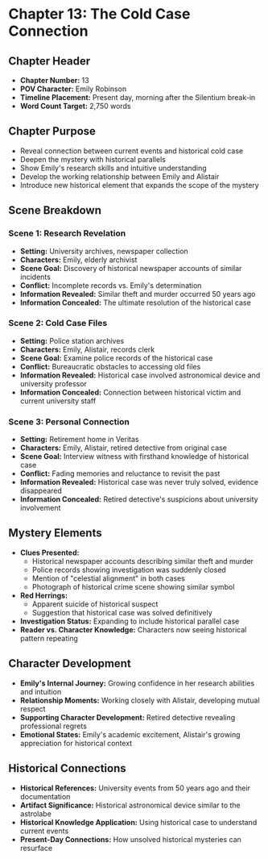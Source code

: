 # Chapter 13: The Cold Case Connection

## Chapter Header
- **Chapter Number:** 13
- **POV Character:** Emily Robinson
- **Timeline Placement:** Present day, morning after the Silentium break-in
- **Word Count Target:** 2,750 words

## Chapter Purpose
- Reveal connection between current events and historical cold case
- Deepen the mystery with historical parallels
- Show Emily's research skills and intuitive understanding
- Develop the working relationship between Emily and Alistair
- Introduce new historical element that expands the scope of the mystery

## Scene Breakdown

### Scene 1: Research Revelation
- **Setting:** University archives, newspaper collection
- **Characters:** Emily, elderly archivist
- **Scene Goal:** Discovery of historical newspaper accounts of similar incidents
- **Conflict:** Incomplete records vs. Emily's determination
- **Information Revealed:** Similar theft and murder occurred 50 years ago
- **Information Concealed:** The ultimate resolution of the historical case

### Scene 2: Cold Case Files
- **Setting:** Police station archives
- **Characters:** Emily, Alistair, records clerk
- **Scene Goal:** Examine police records of the historical case
- **Conflict:** Bureaucratic obstacles to accessing old files
- **Information Revealed:** Historical case involved astronomical device and university professor
- **Information Concealed:** Connection between historical victim and current university staff

### Scene 3: Personal Connection
- **Setting:** Retirement home in Veritas
- **Characters:** Emily, Alistair, retired detective from original case
- **Scene Goal:** Interview witness with firsthand knowledge of historical case
- **Conflict:** Fading memories and reluctance to revisit the past
- **Information Revealed:** Historical case was never truly solved, evidence disappeared
- **Information Concealed:** Retired detective's suspicions about university involvement

## Mystery Elements
- **Clues Presented:**
  - Historical newspaper accounts describing similar theft and murder
  - Police records showing investigation was suddenly closed
  - Mention of "celestial alignment" in both cases
  - Photograph of historical crime scene showing similar symbol
- **Red Herrings:**
  - Apparent suicide of historical suspect
  - Suggestion that historical case was solved definitively
- **Investigation Status:** Expanding to include historical parallel case
- **Reader vs. Character Knowledge:** Characters now seeing historical pattern repeating

## Character Development
- **Emily's Internal Journey:** Growing confidence in her research abilities and intuition
- **Relationship Moments:** Working closely with Alistair, developing mutual respect
- **Supporting Character Development:** Retired detective revealing professional regrets
- **Emotional States:** Emily's academic excitement, Alistair's growing appreciation for historical context

## Historical Connections
- **Historical References:** University events from 50 years ago and their documentation
- **Artifact Significance:** Historical astronomical device similar to the astrolabe
- **Historical Knowledge Application:** Using historical case to understand current events
- **Present-Day Connections:** How unsolved historical mysteries can resurface

